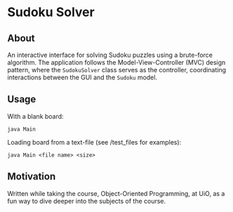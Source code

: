 # Sudoku Solver

## About  
An interactive interface for solving Sudoku puzzles using a brute-force algorithm. The application follows the Model-View-Controller (MVC) design pattern, where the `SudokuSolver` class serves as the controller, coordinating interactions between the GUI and the `Sudoku` model.

## Usage

With a blank board:
```
java Main
```

Loading board from a text-file (see /test_files for examples):
```
java Main <file name> <size>
```

## Motivation
Written while taking the course, Object-Oriented Programming, at UiO, as a fun way to dive deeper into the subjects of the course.